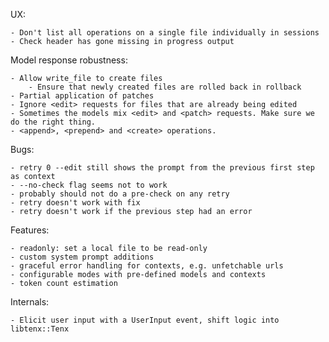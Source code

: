 UX:

    - Don't list all operations on a single file individually in sessions
    - Check header has gone missing in progress output
    
Model response robustness:
    
    - Allow write_file to create files
        - Ensure that newly created files are rolled back in rollback
    - Partial application of patches
    - Ignore <edit> requests for files that are already being edited
    - Sometimes the models mix <edit> and <patch> requests. Make sure we do the right thing.
    - <append>, <prepend> and <create> operations.

Bugs:
    
    - retry 0 --edit still shows the prompt from the previous first step as context
    - --no-check flag seems not to work
    - probably should not do a pre-check on any retry
    - retry doesn't work with fix
    - retry doesn't work if the previous step had an error

Features:
    
    - readonly: set a local file to be read-only
    - custom system prompt additions
    - graceful error handling for contexts, e.g. unfetchable urls
    - configurable modes with pre-defined models and contexts
    - token count estimation

Internals:

    - Elicit user input with a UserInput event, shift logic into libtenx::Tenx
